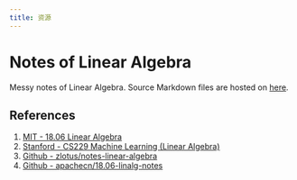 ```yaml
---
title: 资源
---
```


# Notes of Linear Algebra

Messy notes of Linear Algebra. Source Markdown files are hosted on [here](https://github.com/Renovamen/what-if/tree/master/math/linear-algebra).


## References

1. [MIT - 18.06 Linear Algebra](http://open.163.com/special/opencourse/daishu.html)
2. [Stanford - CS229 Machine Learning (Linear Algebra)](http://cs229.stanford.edu/summer2019/cs229-linalg.pdf)
3. [Github - zlotus/notes-linear-algebra](https://github.com/zlotus/notes-linear-algebra)
4. [Github - apachecn/18.06-linalg-notes](https://github.com/apachecn/18.06-linalg-notes)
